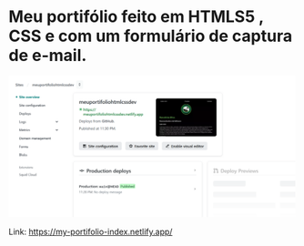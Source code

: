 ﻿# Meu portifólio feito em HTMLS5 , CSS e com um formulário de captura de e-mail.

 
![Meu Portifólio](https://github.com/rsilvadevelloper/my-portifolio/blob/main/Captura%20de%20tela%202024-12-23%20000314.png)

Link: https://my-portifolio-index.netlify.app/
